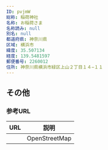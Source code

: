 ```yaml
---
ID: pvjmW
総称: 稲荷神社
名称: お稲荷さま
名称読み: null
別名: null
都道府県: 神奈川県
区域: 横浜市
緯度: 35.507134
経度: 139.5481597
郵便番号: 2260012
住所: 神奈川県横浜市緑区上山２丁目１４−１１
---
```


## その他

### 参考URL

| URL | 説明          |
| --- | ------------- |
|     | OpenStreetMap |
